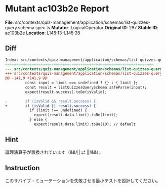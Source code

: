 # Mutant ac103b2e Report

**File**: src/contexts/quiz-management/application/schemas/list-quizzes-query.schema.spec.ts
**Mutator**: LogicalOperator
**Original ID**: 287
**Stable ID**: ac103b2e
**Location**: L145:13–L145:38

## Diff

```diff
Index: src/contexts/quiz-management/application/schemas/list-quizzes-query.schema.spec.ts
===================================================================
--- src/contexts/quiz-management/application/schemas/list-quizzes-query.schema.spec.ts	original
+++ src/contexts/quiz-management/application/schemas/list-quizzes-query.schema.spec.ts	mutated #287
@@ -141,9 +141,9 @@
         const input = limit === undefined ? {} : { limit };
         const result = listQuizzesQuerySchema.safeParse(input);
         expect(result.success).toBe(isValid);
 
-        if (isValid && result.success) {
+        if (isValid || result.success) {
           if (limit !== undefined) {
             expect(result.data.limit).toBe(limit);
           } else {
             expect(result.data.limit).toBe(10); // default
```

## Hint

論理演算子が置換されています（&&/|| ⇄ ||/&&）。

## Instruction

このサバイブ・ミューテーションを失敗させる最小テストを設計してください。
